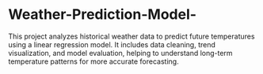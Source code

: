 # Weather-Prediction-Model-
This project analyzes historical weather data to predict future temperatures using a linear regression model. It includes data cleaning, trend visualization, and model evaluation, helping to understand long-term temperature patterns for more accurate forecasting.
